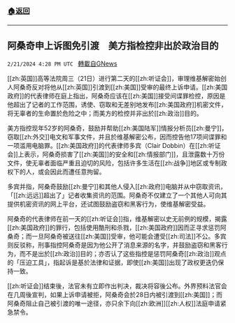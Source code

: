 ###  [:house:返回](README.md)
---


## 阿桑奇申上诉图免引渡　美方指检控非出於政治目的
`2/21/2024 4:28 PM UTC ` [轉載自GNews](https://gnews.org/articles/2329713)

[[zh:英国]]高等法院周三（21日）进行第二天的[[zh:听证会]]，审理维基解密始创人阿桑奇反对将他从[[zh:英国]]引渡到[[zh:美国]]受审的最终上诉申请。[[zh:美国政府]]的代表律师在庭上指出，阿桑奇应该在[[zh:美国]]接受间谍罪检控，原因是他超出了记者的工作范围，诱使、窃取和无差别地发布[[zh:美国政府]]机密文件，将无辜者的生命置於危险之中；而美方的检控并非出於[[zh:政治]]目的。

美方指控现年52岁的阿桑奇，鼓励并帮助[[zh:美国陆军]]情报分析员[[zh:曼宁]]，窃取[[zh:外交]]电文和军事文件，并且於维基解密公布，因而控告他17项间谍罪和一项滥用电脑罪。[[zh:美国政府]]的代表律师多宾（Clair Dobbin）在[[zh:听证会]]上表示，阿桑奇损害了[[zh:美国]]的安全和[[zh:情报部门]]，且泄露数十万份文件，使无辜者面临严重且迫切的风险，包括许多生活在[[zh:战争]]地区或专制政权下的人，或会因此而遭任意拘留。

多宾并指，阿桑奇鼓励[[zh:曼宁]]和其他人侵入[[zh:政府]]电脑并从中窃取资讯，「[[zh:远远]]超出了」记者收集资讯的范围。阿桑奇不仅建立了一个其他人可向其提供机密资讯的网上平台，还试图鼓励盗窃和黑客行为，使维基解密受益。

阿桑奇的代表律师在前一天的[[zh:听证会]]指，维基解密以史无前例的规模，揭露[[zh:美国政府]]的罪行，包括使用酷刑和杀戮，[[zh:美国政府]]因而正寻求惩罚阿桑奇；而一旦阿桑奇被送往[[zh:美国]]受审，他可能会遭受[[zh:司法]]不公。多宾则反驳称，刑事指控阿桑奇是因为他公开了消息来源的名字，并鼓励盗窃和黑客行为，而不是出於[[zh:政治]]目的；亦否认了这些指控是惩罚阿桑奇[[zh:政治]]观点的「压迫工具」，指起诉是基於法律和证据，即使[[zh:美国]]出现了政权更迭仍保持一致。

[[zh:听证会]]结束後，法官未有立即作出判决，裁决将容後公布。外界预料法官会在几周後宣判，如果上诉申请被拒，阿桑奇会於28日内被引渡到[[zh:美国]]；而阿桑奇阻止自己被引渡的唯一途径，亦只余下向[[zh:欧洲]][[zh:人权]]法庭申请紧急禁令。
